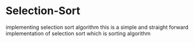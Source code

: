 # Selection-Sort
implementing selection sort algorithm
this is a simple and straight forward implementation of selection sort which is sorting algorithm
